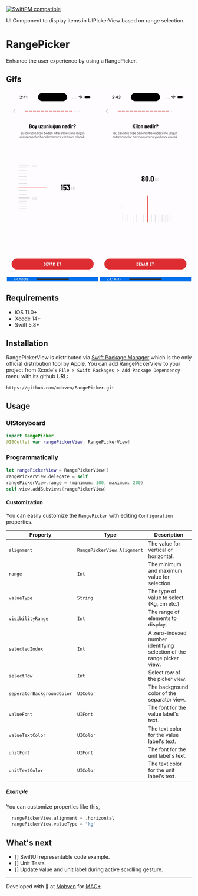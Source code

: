 [![SwiftPM compatible](https://img.shields.io/badge/SwiftPM-compatible-brightgreen.svg)](https://swift.org/package-manager/)

UI Component to display items in UIPickerView based on range selection.
# RangePicker
Enhance the user experience by using a RangePicker.

## Gifs
<div align="center">
  <span width="248" height="517">
    <img alt="iphone14pro" width="248" height="517" src="Docs/Gifs/gif1.gif">
    </span>
    <span width="248" height="517">
    <img alt="iphone14pro" width="248" height="517" src="Docs/Gifs/gif2.gif">
    </span>
</div>

## Requirements
* iOS 11.0+
* Xcode 14+
* Swift 5.8+

## Installation
RangePickerView is distributed via [Swift Package Manager](https://swift.org/package-manager/) which is the only official distribution tool by Apple. You can add RangePickerView to your project from Xcode's `File > Swift Packages > Add Package Dependency` menu with its github URL:
```
https://github.com/mobven/RangePicker.git
```

## Usage
### UIStoryboard
```swift
import RangePicker
@IBOutlet var rangePickerView: RangePickerView!
```

### Programmatically
```swift
let rangePickerView = RangePickerView()
rangePickerView.delegate = self
rangePickerView.range = (minimum: 100, maximum: 200)
self.view.addSubviews(rangePickerView)
```

#### Customization
You can easily customize the `RangePicker` with editing `Configuration` properties.

| Property                   | Type                        | Description                                                           |
| -------------------------- | --------------------------- | ----------------------------------------------------------------------|
| `alignment`                | `RangePickerView.Alignment` | The value for vertical or horizontal.                                 |
| `range`                    | `Int`                       | The minimum and maximum value for selection.                          |
| `valueType`                | `String`                    | The type of value to select. (Kg, cm etc.)                            |
| `visibilityRange`          | `Int`                       | The range of elements to display.                                     |
| `selectedIndex`            | `Int`                       | A zero-indexed number identifying selection of the range picker view. |
| `selectRow`                | `Int`                       | Select row of the picker view.                                        |
| `seperatorBackgroundColor` | `UIColor`                   | The background color of the separator view.                           |
| `valueFont`                | `UIFont`                    | The font for the value label's text.                                  |
| `valueTextColor`           | `UIColor`                   | The text color for the value label's text.                            |
| `unitFont`                 | `UIFont`                    | The font for the unit label's text.                                   |
| `unitTextColor`            | `UIColor`                   | The text color for the unit label's text.                             |

##### Example 
You can customize properties like this,

```swift
  rangePickerView.alignment = .horizontal
  rangePickerView.valueType = "kg"
``` 
                                   
## What's next
- [] SwiftUI representable code example.
- [] Unit Tests.
- [] Update value and unit label during active scrolling gesture.

---
Developed with 🖤 at [Mobven](https://mobven.com/) for [MAC+](https://apps.apple.com/tr/app/mac-online-fitness-deneyimi/id1573778936/)
